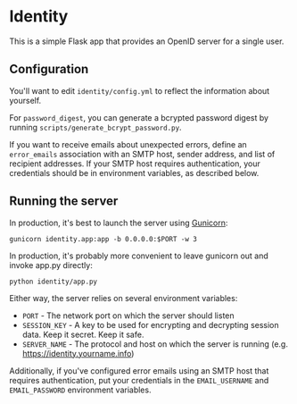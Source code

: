 # Identity

This is a simple Flask app that provides an OpenID server for a single user.

## Configuration

You'll want to edit `identity/config.yml` to reflect the information about yourself.

For `password_digest`, you can generate a bcrypted password digest by running `scripts/generate_bcrypt_password.py`.

If you want to receive emails about unexpected errors, define an `error_emails` association with an SMTP host, sender address, and list of recipient addresses. If your SMTP host requires authentication, your credentials should be in environment variables, as described below.

## Running the server

In production, it's best to launch the server using [Gunicorn](http://gunicorn.org/):

```
gunicorn identity.app:app -b 0.0.0.0:$PORT -w 3
```

In production, it's probably more convenient to leave gunicorn out and invoke app.py directly:

```
python identity/app.py
```

Either way, the server relies on several environment variables:

* `PORT` - The network port on which the server should listen
* `SESSION_KEY` - A key to be used for encrypting and decrypting session data. Keep it secret. Keep it safe.
* `SERVER_NAME` - The protocol and host on which the server is running (e.g. https://identity.yourname.info)

Additionally, if you've configured error emails using an SMTP host that requires authentication, put your credentials in the `EMAIL_USERNAME` and `EMAIL_PASSWORD` environment variables.
